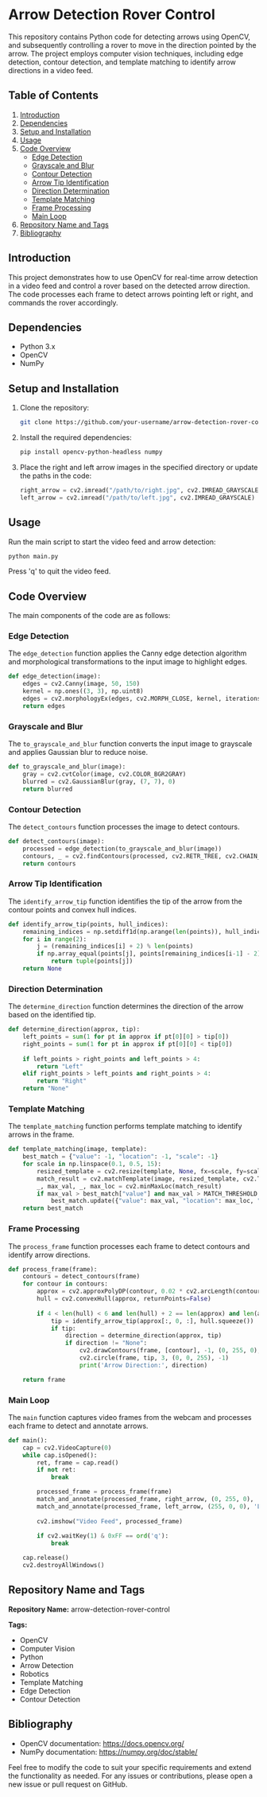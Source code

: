 # Arrow Detection Rover Control

This repository contains Python code for detecting arrows using OpenCV, and subsequently controlling a rover to move in the direction pointed by the arrow. The project employs computer vision techniques, including edge detection, contour detection, and template matching to identify arrow directions in a video feed.

## Table of Contents
1. [Introduction](#introduction)
2. [Dependencies](#dependencies)
3. [Setup and Installation](#setup-and-installation)
4. [Usage](#usage)
5. [Code Overview](#code-overview)
    - [Edge Detection](#edge-detection)
    - [Grayscale and Blur](#grayscale-and-blur)
    - [Contour Detection](#contour-detection)
    - [Arrow Tip Identification](#arrow-tip-identification)
    - [Direction Determination](#direction-determination)
    - [Template Matching](#template-matching)
    - [Frame Processing](#frame-processing)
    - [Main Loop](#main-loop)
6. [Repository Name and Tags](#repository-name-and-tags)
7. [Bibliography](#bibliography)

## Introduction
This project demonstrates how to use OpenCV for real-time arrow detection in a video feed and control a rover based on the detected arrow direction. The code processes each frame to detect arrows pointing left or right, and commands the rover accordingly.

## Dependencies
- Python 3.x
- OpenCV
- NumPy

## Setup and Installation
1. Clone the repository:
   ```bash
   git clone https://github.com/your-username/arrow-detection-rover-control.git
   ```
2. Install the required dependencies:
   ```bash
   pip install opencv-python-headless numpy
   ```

3. Place the right and left arrow images in the specified directory or update the paths in the code:
   ```python
   right_arrow = cv2.imread("/path/to/right.jpg", cv2.IMREAD_GRAYSCALE)
   left_arrow = cv2.imread("/path/to/left.jpg", cv2.IMREAD_GRAYSCALE)
   ```

## Usage
Run the main script to start the video feed and arrow detection:
```bash
python main.py
```
Press 'q' to quit the video feed.

## Code Overview
The main components of the code are as follows:

### Edge Detection
The `edge_detection` function applies the Canny edge detection algorithm and morphological transformations to the input image to highlight edges.
```python
def edge_detection(image):
    edges = cv2.Canny(image, 50, 150)
    kernel = np.ones((3, 3), np.uint8)
    edges = cv2.morphologyEx(edges, cv2.MORPH_CLOSE, kernel, iterations=2)
    return edges
```

### Grayscale and Blur
The `to_grayscale_and_blur` function converts the input image to grayscale and applies Gaussian blur to reduce noise.
```python
def to_grayscale_and_blur(image):
    gray = cv2.cvtColor(image, cv2.COLOR_BGR2GRAY)
    blurred = cv2.GaussianBlur(gray, (7, 7), 0)
    return blurred
```

### Contour Detection
The `detect_contours` function processes the image to detect contours.
```python
def detect_contours(image):
    processed = edge_detection(to_grayscale_and_blur(image))
    contours, _ = cv2.findContours(processed, cv2.RETR_TREE, cv2.CHAIN_APPROX_SIMPLE)
    return contours
```

### Arrow Tip Identification
The `identify_arrow_tip` function identifies the tip of the arrow from the contour points and convex hull indices.
```python
def identify_arrow_tip(points, hull_indices):
    remaining_indices = np.setdiff1d(np.arange(len(points)), hull_indices)
    for i in range(2):
        j = (remaining_indices[i] + 2) % len(points)
        if np.array_equal(points[j], points[remaining_indices[i-1] - 2]):
            return tuple(points[j])
    return None
```

### Direction Determination
The `determine_direction` function determines the direction of the arrow based on the identified tip.
```python
def determine_direction(approx, tip):
    left_points = sum(1 for pt in approx if pt[0][0] > tip[0])
    right_points = sum(1 for pt in approx if pt[0][0] < tip[0])
    
    if left_points > right_points and left_points > 4:
        return "Left"
    elif right_points > left_points and right_points > 4:
        return "Right"
    return "None"
```

### Template Matching
The `template_matching` function performs template matching to identify arrows in the frame.
```python
def template_matching(image, template):
    best_match = {"value": -1, "location": -1, "scale": -1}
    for scale in np.linspace(0.1, 0.5, 15):
        resized_template = cv2.resize(template, None, fx=scale, fy=scale)
        match_result = cv2.matchTemplate(image, resized_template, cv2.TM_CCOEFF_NORMED)
        _, max_val, _, max_loc = cv2.minMaxLoc(match_result)
        if max_val > best_match["value"] and max_val > MATCH_THRESHOLD:
            best_match.update({"value": max_val, "location": max_loc, "scale": scale})
    return best_match
```

### Frame Processing
The `process_frame` function processes each frame to detect contours and identify arrow directions.
```python
def process_frame(frame):
    contours = detect_contours(frame)
    for contour in contours:
        approx = cv2.approxPolyDP(contour, 0.02 * cv2.arcLength(contour, True), True)
        hull = cv2.convexHull(approx, returnPoints=False)
        
        if 4 < len(hull) < 6 and len(hull) + 2 == len(approx) and len(approx) > 6:
            tip = identify_arrow_tip(approx[:, 0, :], hull.squeeze())
            if tip:
                direction = determine_direction(approx, tip)
                if direction != "None":
                    cv2.drawContours(frame, [contour], -1, (0, 255, 0), 3)
                    cv2.circle(frame, tip, 3, (0, 0, 255), -1)
                    print('Arrow Direction:', direction)

    return frame
```

### Main Loop
The `main` function captures video frames from the webcam and processes each frame to detect and annotate arrows.
```python
def main():
    cap = cv2.VideoCapture(0)
    while cap.isOpened():
        ret, frame = cap.read()
        if not ret:
            break

        processed_frame = process_frame(frame)
        match_and_annotate(processed_frame, right_arrow, (0, 255, 0), 'Right')
        match_and_annotate(processed_frame, left_arrow, (255, 0, 0), 'Left')
        
        cv2.imshow("Video Feed", processed_frame)
        
        if cv2.waitKey(1) & 0xFF == ord('q'):
            break

    cap.release()
    cv2.destroyAllWindows()
```

## Repository Name and Tags
**Repository Name:** arrow-detection-rover-control

**Tags:** 
- OpenCV
- Computer Vision
- Python
- Arrow Detection
- Robotics
- Template Matching
- Edge Detection
- Contour Detection

## Bibliography
- OpenCV documentation: https://docs.opencv.org/
- NumPy documentation: https://numpy.org/doc/stable/

Feel free to modify the code to suit your specific requirements and extend the functionality as needed. For any issues or contributions, please open a new issue or pull request on GitHub.
